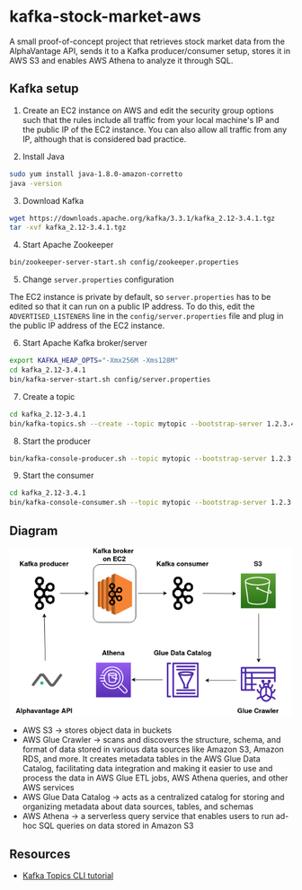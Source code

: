 # kafka-stock-market-aws
A small proof-of-concept project that retrieves stock market data from the AlphaVantage API, sends it to a Kafka producer/consumer setup, stores it in AWS S3 and enables AWS Athena to analyze it through SQL.

## Kafka setup

1. Create an EC2 instance on AWS and edit the security group options such that the rules include all traffic from your local machine's IP and the public IP of the EC2 instance. You can also allow all traffic from any IP, although that is considered bad practice.

2. Install Java

```bash
sudo yum install java-1.8.0-amazon-corretto
java -version
```

3. Download Kafka 

```bash
wget https://downloads.apache.org/kafka/3.3.1/kafka_2.12-3.4.1.tgz
tar -xvf kafka_2.12-3.4.1.tgz
```

4. Start Apache Zookeeper 

```bash
bin/zookeeper-server-start.sh config/zookeeper.properties
```

5. Change ```server.properties``` configuration 

The EC2 instance is private by default, so ```server.properties``` has to be edited so that it can run on a public IP address. To do this, edit the ```ADVERTISED_LISTENERS``` line in the ```config/server.properties``` file and plug in the public IP address of the EC2 instance.

6. Start Apache Kafka broker/server

```bash
export KAFKA_HEAP_OPTS="-Xmx256M -Xms128M"
cd kafka_2.12-3.4.1
bin/kafka-server-start.sh config/server.properties
```

7. Create a topic

```bash
cd kafka_2.12-3.4.1
bin/kafka-topics.sh --create --topic mytopic --bootstrap-server 1.2.3.4:9092 --replication-factor 1 --partitions 1
```

8. Start the producer

```bash
bin/kafka-console-producer.sh --topic mytopic --bootstrap-server 1.2.3.4:9092 
```

9. Start the consumer

```bash
cd kafka_2.12-3.4.1
bin/kafka-console-consumer.sh --topic mytopic --bootstrap-server 1.2.3.4:9092
```

## Diagram

![Diagram](Images/diagram.png)

- AWS S3 &rarr; stores object data in buckets
- AWS Glue Crawler &rarr; scans and discovers the structure, schema, and format of data stored in various data sources like Amazon S3, Amazon RDS, and more. It creates metadata tables in the AWS Glue Data Catalog, facilitating data integration and making it easier to use and process the data in AWS Glue ETL jobs, AWS Athena queries, and other AWS services
- AWS Glue Data Catalog &rarr; acts as a centralized catalog for storing and organizing metadata about data sources, tables, and schemas
- AWS Athena &rarr; a serverless query service that enables users to run ad-hoc SQL queries on data stored in Amazon S3

## Resources

- [Kafka Topics CLI tutorial](https://www.conduktor.io/kafka/kafka-topics-cli-tutorial/) 
